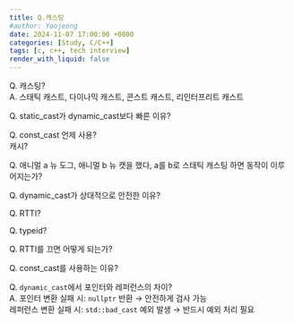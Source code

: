 ```yaml
---
title: Q.캐스팅
#author: Yoojeong
date: 2024-11-07 17:00:00 +0800
categories: [Study, C/C++]
tags: [c, c++, tech interview]
render_with_liquid: false
---
```



Q. 캐스팅?  
A. 스태틱 캐스트, 다이나믹 캐스트, 콘스트 캐스트, 리인터프리트 캐스트

Q. static_cast가 dynamic_cast보다 빠른 이유?  

Q. const_cast 언제 사용?  
캐시?  

Q. 애니멀 a 뉴 도그, 애니멀 b 뉴 캣을 했다, a를 b로 스태틱 캐스팅 하면 동작이 이루어지는가?  

Q. dynamic_cast가 상대적으로 안전한 이유?  

Q. RTTI?  

Q. typeid?  

Q. RTTI를 끄면 어떻게 되는가?  

Q. const_cast를 사용하는 이유?  


Q. `dynamic_cast`에서 포인터와 레퍼런스의 차이?  
A. 포인터 변환 실패 시: `nullptr` 반환 → 안전하게 검사 가능  
레퍼런스 변환 실패 시: `std::bad_cast` 예외 발생 → 반드시 예외 처리 필요  